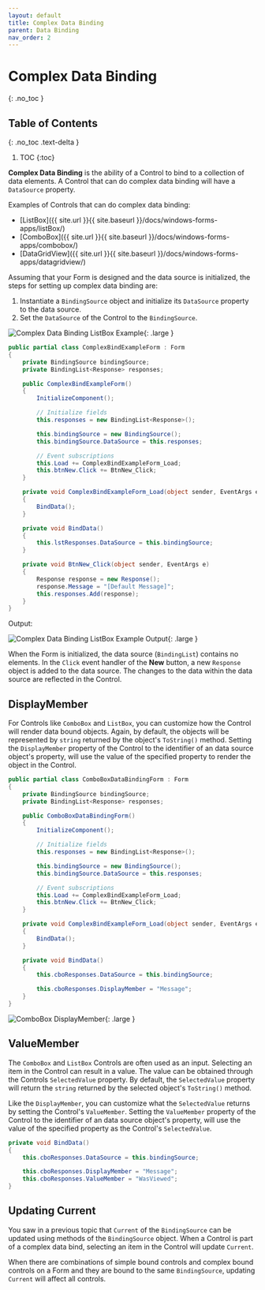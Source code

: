 ```yaml
---
layout: default
title: Complex Data Binding
parent: Data Binding
nav_order: 2
---
```


# Complex Data Binding
{: .no_toc }

## Table of Contents
{: .no_toc .text-delta }

1. TOC
{:toc}

**Complex Data Binding** is the ability of a Control to bind to a collection of data elements. A Control that can do complex data binding will have a `DataSource` property.

Examples of Controls that can do complex data binding:

* [ListBox]({{ site.url }}{{ site.baseurl }}/docs/windows-forms-apps/listBox/)
* [ComboBox]({{ site.url }}{{ site.baseurl }}/docs/windows-forms-apps/combobox/)
* [DataGridView]({{ site.url }}{{ site.baseurl }}/docs/windows-forms-apps/datagridview/)

Assuming that your Form is designed and the data source is initialized, the steps for setting up complex data binding are:

1. Instantiate a `BindingSource` object and initialize its `DataSource` property to the data source.
2. Set the `DataSource` of the Control to the `BindingSource`.

![Complex Data Binding ListBox Example](../images/complex-data-binding/complex-data-binding.png){: .large }

```csharp
public partial class ComplexBindExampleForm : Form
{
    private BindingSource bindingSource;
    private BindingList<Response> responses;

    public ComplexBindExampleForm()
    {
        InitializeComponent();

        // Initialize fields
        this.responses = new BindingList<Response>();

        this.bindingSource = new BindingSource();
        this.bindingSource.DataSource = this.responses;

        // Event subscriptions
        this.Load += ComplexBindExampleForm_Load;
        this.btnNew.Click += BtnNew_Click;
    }

    private void ComplexBindExampleForm_Load(object sender, EventArgs e)
    {
        BindData();
    }

    private void BindData()
    {
        this.lstResponses.DataSource = this.bindingSource;
    }

    private void BtnNew_Click(object sender, EventArgs e)
    {
        Response response = new Response();
        response.Message = "[Default Message]";
        this.responses.Add(response);
    }
}
```

Output:

![Complex Data Binding ListBox Example Output](../images/complex-data-binding/listbox-complex-data-binding-output.png){: .large }

When the Form is initialized, the data source (`BindingList`) contains no elements. In the `Click` event handler of the **New** button, a new `Response` object is added to the data source. The changes to the data within the data source are reflected in the Control.


## DisplayMember

For Controls like `ComboBox` and `ListBox`, you can customize how the Control will render data bound objects. Again, by default, the objects will be represented by `string` returned by the object's `ToString()` method.  Setting the `DisplayMember` property of the Control to the identifier of an data source object's property, will use the value of the specified property to render the object in the Control.

```csharp
public partial class ComboBoxDataBindingForm : Form
{
    private BindingSource bindingSource;
    private BindingList<Response> responses;

    public ComboBoxDataBindingForm()
    {
        InitializeComponent();

        // Initialize fields
        this.responses = new BindingList<Response>();

        this.bindingSource = new BindingSource();
        this.bindingSource.DataSource = this.responses;

        // Event subscriptions
        this.Load += ComplexBindExampleForm_Load;
        this.btnNew.Click += BtnNew_Click;
    }

    private void ComplexBindExampleForm_Load(object sender, EventArgs e)
    {
        BindData();
    }

    private void BindData()
    {
        this.cboResponses.DataSource = this.bindingSource;

        this.cboResponses.DisplayMember = "Message";
    }
}
```

![ComboBox DisplayMember](../images/complex-data-binding/display-member.png){: .large }

## ValueMember

The `ComboBox` and `ListBox` Controls are often used as an input. Selecting an item in the Control can result in a value. The value can be obtained through the Controls `SelectedValue` property. By default, the `SelectedValue` property will return the `string` returned by the selected object's `ToString()` method.

Like the `DisplayMember`, you can customize what the `SelectedValue` returns by setting the Control's `ValueMember`. Setting the `ValueMember` property of the Control to the identifier of an data source object's property, will use the value of the specified property as the Control's `SelectedValue`.

```csharp
private void BindData()
{
    this.cboResponses.DataSource = this.bindingSource;

    this.cboResponses.DisplayMember = "Message";
    this.cboResponses.ValueMember = "WasViewed";
}
```

## Updating Current

You saw in a previous topic that `Current` of the `BindingSource` can be updated using methods of the `BindingSource` object. When a Control is part of a complex data bind, selecting an item in the Control will update `Current`.

When there are combinations of simple bound controls and complex bound controls on a Form and they are bound to the same `BindingSource`, updating `Current` will affect all controls.